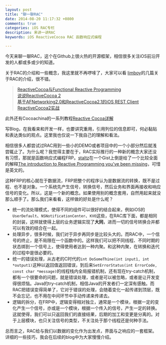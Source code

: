 ```yaml
---
layout: post
title: "聊一聊RAC"
date: 2014-08-20 11:17:32 +0800
comments: true
categories: iOS RAC专栏
description: 来讲一讲RAC
keywords: iOS ReactiveCocoa RAC 函数响应式编程

---
```


今天来聊一聊RAC，这个在Github上很火热的开源框架，相信很多关注iOS前沿开发的人都或多或少的知道。

关于RAC的介绍和一些概念，我这里就不再啰嗦了，大家可以看	[limboy](http://limboy.me/about.html)的几篇关于RAC的介绍，很不错。

> [ReactiveCocoa与Functional Reactive Programming](http://limboy.me/ios/2013/06/19/frp-reactivecocoa.html)  
> [说说ReactiveCocoa 2](http://limboy.me/ios/2013/12/27/reactivecocoa-2.html)  
> [基于AFNetworking2.0和ReactiveCocoa2.1的iOS REST Client](http://limboy.me/ios/2014/01/05/ios-rest-client-implementation.html)  
> [ReactiveCocoa2实战](http://limboy.me/tech/2014/06/06/deep-into-reactivecocoa2.html)

此外还有Cocoachina的一系列教程[Reactive Cocoa详解](http://www.cocoachina.com/cms/plus/view.php?aid=8905)

写Blog，在我看来和开发一样，也要讲究重用，引用列位的信息即可，何必黏贴和表达类似的观点。这里我也仅说一下我自己的理解和看法。

相信很多人都尝试过RAC用到一些小的DEMO或者项目中的一个小部分然后就浅尝辄止了。为什么呢？我觉得主要在于，RAC实际推行的一种新的概念大家还没有习惯，那就是函数响应式编程FRP。[staltz](https://github.com/staltz)在一个Gist上倒是给了一个比较全面的解释[The introduction to Reactive Programming you've been missing](https://gist.github.com/staltz/868e7e9bc2a7b8c1f754)，可惜是英文的。

这种FRP的核心就在于数据流，FRP把整个的程序认为是数据流的转换，既不是过程、也不是对象。一个系统先产生信号，转换信号，然后业务和界面再接收和响应信号的变化。所以，这是一个新的概念。如果使用别的概念套用，自然用起来就没那么顺手了。那么我们来看看，这样做的好处是什么呢？

* 统一的流处理模式，使得不同的组件可以很好的结合起来，例如iOS的`UserDefault`、`NSNotificationCenter`、`KVO`这些，在RAC库下面，都是相同的封装，这样就使得上层的业务逻辑实现了**大同**，进而一切的信号转换合并都可以有效的结合在一起。
* 处理异步，很多时候，我们对于异步再同步是比较头大的。而RAC中，一个信号的终止，是不局限在一个函数中的。这样我们可以把不同线程、不同时期的状态绑到一个信号上，使得使用者达到一种内聚。和这种内聚，在转换和迭代的过程中是很必要的。
* 统一的错误处理，从古老的C时代的`int DoSomeThine(int input1, int *output1)`这种以返回值返回错误，到后来`SetErrorStatus(int ErrorCode, const char *message)`的线程栈内全局报错机制，还有现在try-catch机制，都有一个很要命的问题，就是错误处理，或者是可以被忽略，或者是让开发变得很烦恼。Java的try-catch机制，相信Java的开发者们一定深有感触。而RAC把错误变得简单了，它对于错误的处理，会随着变化一起传递到顶层，既不会忘记，也不用在中间环节中手动传递来传递去。
* 逻辑的拆分，在FRP中，逻辑变得相对独立，通常是一个模块，根据一定的变化产生一个信号，亦或是一个模块，根据一个传入的信号，产生一定的转换。这就使得，我们可以只返回我们的直接结果，后期的加工和变更是分离的。对于上层模块，也只关注信号的类型，不关注处于那个线程还是何种手法。

总而言之，RAC给与我们以数据的变化作为出发点，界面与之响应的一套框架。详细的一些技巧，我会在后续的blog中为大家慢慢介绍。